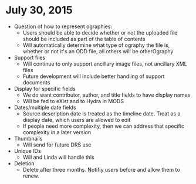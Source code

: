  
 # July 30, 2015
 
* Question of how to represent ographies: 
   * Users should be able to decide whether or not the uploaded file should be included as part of the table of contents
   * Will automatically determine what type of ography the file is, whether or not it's an ODD file, all others will be otherOgraphy
* Support files
   * Will continue to only support ancillary image files, not ancillary XML files
   * Future development will include better handling of support documents
* Display for specific fields
   * We do want contributor, author, and title fields to have display names
   * Will be fed to eXist and to Hydra in MODS
* Dates/multiple date fields
   * Source description date is treated as the timeline date. Treat as a display date, which users are allowed to edit
   * If people need more complexity, then we can address that specific complexity in a later version
* Thumbnails
   * Will send for future DRS use
* Unique IDs
   * Will and Linda will handle this
* Deletion
   * Delete after three months. Notifiy users before and allow them to renew.
